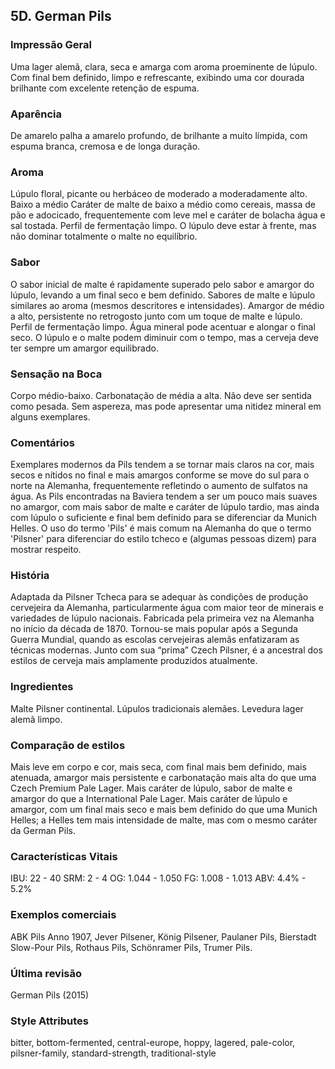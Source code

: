 ## 5D. German Pils

### Impressão Geral

Uma lager alemã, clara, seca e amarga com aroma proeminente de lúpulo. Com final bem definido, limpo e refrescante, exibindo uma cor dourada brilhante com excelente retenção de espuma.

### Aparência

De amarelo palha a amarelo profundo, de brilhante a muito límpida, com espuma branca, cremosa e de longa duração.

### Aroma

Lúpulo floral, picante ou herbáceo de moderado a moderadamente alto. Baixo a médio Caráter de malte de baixo a médio como cereais, massa de pão e adocicado, frequentemente com leve mel e caráter de bolacha água e sal tostada. Perfil de fermentação limpo. O lúpulo deve estar à frente, mas não dominar totalmente o malte no equilíbrio.

### Sabor

O sabor inicial de malte é rapidamente superado pelo sabor e amargor do lúpulo, levando a um final seco e bem definido. Sabores de malte e lúpulo similares ao aroma (mesmos descritores e intensidades). Amargor de médio a alto, persistente no retrogosto junto com um toque de malte e lúpulo. Perfil de fermentação limpo. Água mineral pode acentuar e alongar o final seco. O lúpulo e o malte podem diminuir com o tempo, mas a cerveja deve ter sempre um amargor equilibrado.

### Sensação na Boca

Corpo médio-baixo. Carbonatação de média a alta. Não deve ser sentida como pesada. Sem aspereza, mas pode apresentar uma nitidez mineral em alguns exemplares.

### Comentários

Exemplares modernos da Pils tendem a se tornar mais claros na cor, mais secos e nítidos no final e mais amargos conforme se move do sul para o norte na Alemanha, frequentemente refletindo o aumento de sulfatos na água. As Pils encontradas na Baviera tendem a ser um pouco mais suaves no amargor, com mais sabor de malte e caráter de lúpulo tardio, mas ainda com lúpulo o suficiente e final bem definido para se diferenciar da Munich Helles. O uso do termo 'Pils' é mais comum na Alemanha do que o termo 'Pilsner' para diferenciar do estilo tcheco e (algumas pessoas dizem) para mostrar respeito.

### História

Adaptada da Pilsner Tcheca para se adequar às condições de produção cervejeira da Alemanha, particularmente água com maior teor de minerais e variedades de lúpulo nacionais. Fabricada pela primeira vez na Alemanha no início da década de 1870. Tornou-se mais popular após a Segunda Guerra Mundial, quando as escolas cervejeiras alemãs enfatizaram as técnicas modernas. Junto com sua “prima” Czech Pilsner, é a ancestral dos estilos de cerveja mais amplamente produzidos atualmente.

### Ingredientes

Malte Pilsner continental. Lúpulos tradicionais alemães. Levedura lager alemã limpo.

### Comparação de estilos

Mais leve em corpo e cor, mais seca, com final mais bem definido, mais atenuada, amargor mais persistente e carbonatação mais alta do que uma Czech Premium Pale Lager. Mais caráter de lúpulo, sabor de malte e amargor do que a International Pale Lager. Mais caráter de lúpulo e amargor, com um final mais seco e mais bem definido do que uma Munich Helles; a Helles tem mais intensidade de malte, mas com o mesmo caráter da German Pils.

### Características Vitais

IBU: 22 - 40
SRM: 2 - 4
OG: 1.044 - 1.050
FG: 1.008 - 1.013
ABV: 4.4% - 5.2%

### Exemplos comerciais

ABK Pils Anno 1907, Jever Pilsener, König Pilsener, Paulaner Pils, Bierstadt Slow-Pour Pils, Rothaus Pils, Schönramer Pils, Trumer Pils.

### Última revisão

German Pils (2015)

### Style Attributes

bitter, bottom-fermented, central-europe, hoppy, lagered, pale-color, pilsner-family, standard-strength, traditional-style